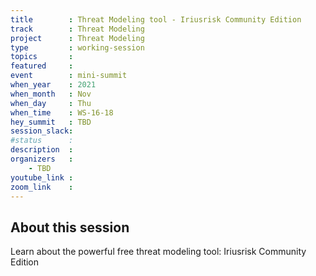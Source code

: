```yaml
---
title        : Threat Modeling tool - Iriusrisk Community Edition
track        : Threat Modeling
project      : Threat Modeling
type         : working-session
topics       :
featured     :
event        : mini-summit
when_year    : 2021
when_month   : Nov
when_day     : Thu
when_time    : WS-16-18
hey_summit   : TBD
session_slack:
#status      : 
description  :
organizers   :
    - TBD    
youtube_link : 
zoom_link    : 
---
```


## About this session
Learn about the powerful free threat modeling tool: Iriusrisk Community Edition